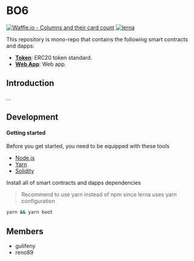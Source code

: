 # BO6
[![Waffle.io - Columns and their card count](https://badge.waffle.io/dropx/bo6.svg?columns=all)](https://waffle.io/dropx/bo6) [![lerna](https://img.shields.io/badge/maintained%20with-lerna-cc00ff.svg)](https://lernajs.io/)

This repository is mono-repo that contains the following smart contracts and dapps:

- **[Token](smart-contracts/token)**: ERC20 token standard.
- **[Web App](dapps/webapp)**: Web app.

## Introduction
...

## Development

#### Getting started
Before you get started, you need to be equipped with these tools
* [Node.js](https://nodejs.org/download/)
* [Yarn](https://yarnpkg.com/en/docs/install)
* [Solidity](http://solidity.readthedocs.io/en/v0.4.24/installing-solidity.html)

Install all of smart contracts and dapps dependencies
> Recommend to use yarn instead of npm since lerna uses yarn configuration
```bash
yarn && yarn boot
```
## Members
* gulifeny 
* reno89

